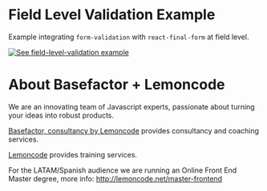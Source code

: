 # Field Level Validation Example

Example integrating `form-validation` with `react-final-form` at field level.

[![See field-level-validation example](https://codesandbox.io/static/img/play-codesandbox.svg)](https://codesandbox.io/s/github/lemoncode/form-validation/tree/feature/#24-add-react-final-form-integration-examples/examples/react-final-form/ts/field-level-validation?fontsize=14)


# About Basefactor + Lemoncode

We are an innovating team of Javascript experts, passionate about turning your ideas into robust products.

[Basefactor, consultancy by Lemoncode](http://www.basefactor.com) provides consultancy and coaching services.

[Lemoncode](http://lemoncode.net/services/en/#en-home) provides training services.

For the LATAM/Spanish audience we are running an Online Front End Master degree, more info: http://lemoncode.net/master-frontend

